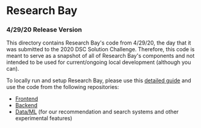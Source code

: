 # Research Bay

### 4/29/20 Release Version

This directory contains Research Bay's code from 4/29/20, the day that it was submitted to the 2020 DSC Solution Challenge. Therefore, this code is meant to serve as a snapshot of all of Research Bay's components and not intended to be used for current/ongoing local development (although you can).

To locally run and setup Research Bay, please use this [detailed guide](https://github.com/DSC-UIUC/research-bay#getting-started) and use the code from the following repositories:

* [Frontend](https://github.com/DSC-UIUC/rbay-frontend)
* [Backend](https://github.com/DSC-UIUC/rbay-backend)
* [Data/ML](https://github.com/DSC-UIUC/rbay-data-ml) (for our recommendation and search systems and other experimental features)
